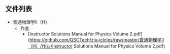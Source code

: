 

## 文件列表

- 普通物理学Ⅱ（H）
    - 作业
        - [Instructor Solutions Manual for Physics Volume 2.pdf](https://github.com/QSCTech/zju-icicles/raw/master/普通物理学Ⅱ（H）/作业/Instructor Solutions Manual for Physics Volume 2.pdf)

